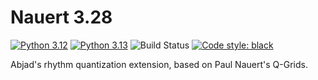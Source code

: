 Nauert 3.28
===========

[![Python 3.12](
    https://img.shields.io/badge/python-3.12-blue.svg)](
    https://www.python.org/downloads/release/python-312/)
[![Python 3.13](
    https://img.shields.io/badge/python-3.13-blue.svg)](
    https://www.python.org/downloads/release/python-313/)
![Build Status](
    https://github.com/Abjad/nauert/actions/workflows/main.yml/badge.svg)
[![Code style: black](
    https://img.shields.io/badge/code%20style-black-000000.svg)](
    https://github.com/ambv/black)

Abjad's rhythm quantization extension, based on Paul Nauert's Q-Grids.
